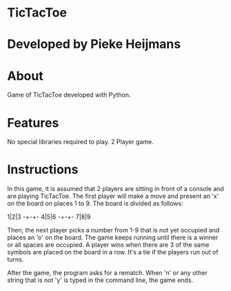 # TicTacToe
# Developed by Pieke Heijmans

# About
Game of TicTacToe developed with Python.


# Features
No special libraries required to play.
2 Player game.

# Instructions
In this game, it is assumed that 2 players are sitting in front of a console and are playing TicTacToe. The first player will make a move and present an 'x' on the board on places 1 to 9. The board is divided as follows: 

1|2|3
-+-+-
4|5|6
-+-+-
7|8|9

Then, the next player picks a number from 1-9 that is not yet occupied and places an 'o' on the board. The game keeps running until there is a winner or all spaces are occupied. A player wins when there are 3 of the same symbols are placed on the board in a row. It's a tie if the players run out of turns.

After the game, the program asks for a rematch. When 'n' or any other string that is not 'y' is typed in the command line, the game ends.
